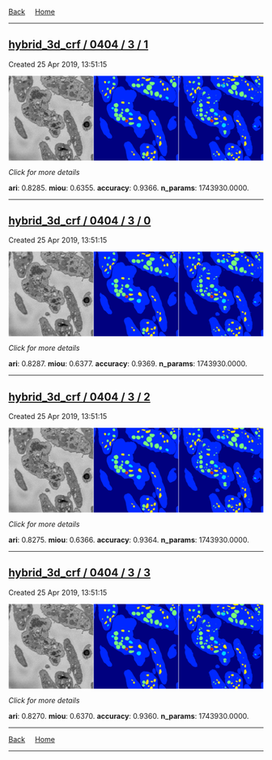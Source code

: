 
[Back](..)&nbsp;&nbsp;&nbsp;&nbsp;&nbsp;[Home](https://leapmanlab.github.io/snapshots)

---

<div class="summary"><a href="1"><h2>hybrid_3d_crf / 0404 / 3 / 1</h2></a><p>Created 25 Apr 2019, 13:51:15
</p><a href="1"><img src="1/media/summary.png" align="center"></a><p>
<i>Click for more details</i>
</p></div>

**ari**: 0.8285. **miou**: 0.6355. **accuracy**: 0.9366. **n_params**: 1743930.0000. 

---

<div class="summary"><a href="0"><h2>hybrid_3d_crf / 0404 / 3 / 0</h2></a><p>Created 25 Apr 2019, 13:51:15
</p><a href="0"><img src="0/media/summary.png" align="center"></a><p>
<i>Click for more details</i>
</p></div>

**ari**: 0.8287. **miou**: 0.6377. **accuracy**: 0.9369. **n_params**: 1743930.0000. 

---

<div class="summary"><a href="2"><h2>hybrid_3d_crf / 0404 / 3 / 2</h2></a><p>Created 25 Apr 2019, 13:51:15
</p><a href="2"><img src="2/media/summary.png" align="center"></a><p>
<i>Click for more details</i>
</p></div>

**ari**: 0.8275. **miou**: 0.6366. **accuracy**: 0.9364. **n_params**: 1743930.0000. 

---

<div class="summary"><a href="3"><h2>hybrid_3d_crf / 0404 / 3 / 3</h2></a><p>Created 25 Apr 2019, 13:51:15
</p><a href="3"><img src="3/media/summary.png" align="center"></a><p>
<i>Click for more details</i>
</p></div>

**ari**: 0.8270. **miou**: 0.6370. **accuracy**: 0.9360. **n_params**: 1743930.0000. 

---

[Back](..)&nbsp;&nbsp;&nbsp;&nbsp;&nbsp;[Home](https://leapmanlab.github.io/snapshots)

---